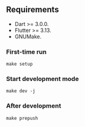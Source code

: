## Requirements

- Dart >= 3.0.0.
- Flutter >= 3.13.
- GNUMake.

### First-time run

```
make setup
```

### Start development mode

```
make dev -j
```

### After development

```
make prepush
```
